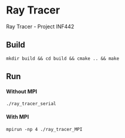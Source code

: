 # Ray Tracer
Ray Tracer - Project INF442

## Build

`mkdir build && cd build && cmake .. && make`

## Run
#### Without MPI
`./ray_tracer_serial`

#### With MPI
`mpirun -np 4 ./ray_tracer_MPI`
